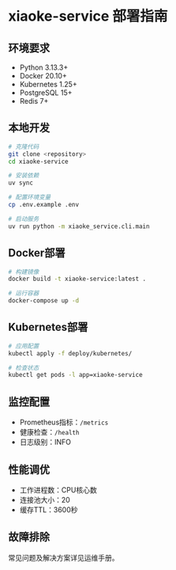 # xiaoke-service 部署指南

## 环境要求

- Python 3.13.3+
- Docker 20.10+
- Kubernetes 1.25+
- PostgreSQL 15+
- Redis 7+

## 本地开发

```bash
# 克隆代码
git clone <repository>
cd xiaoke-service

# 安装依赖
uv sync

# 配置环境变量
cp .env.example .env

# 启动服务
uv run python -m xiaoke_service.cli.main
```

## Docker部署

```bash
# 构建镜像
docker build -t xiaoke-service:latest .

# 运行容器
docker-compose up -d
```

## Kubernetes部署

```bash
# 应用配置
kubectl apply -f deploy/kubernetes/

# 检查状态
kubectl get pods -l app=xiaoke-service
```

## 监控配置

- Prometheus指标：`/metrics`
- 健康检查：`/health`
- 日志级别：INFO

## 性能调优

- 工作进程数：CPU核心数
- 连接池大小：20
- 缓存TTL：3600秒

## 故障排除

常见问题及解决方案详见运维手册。
